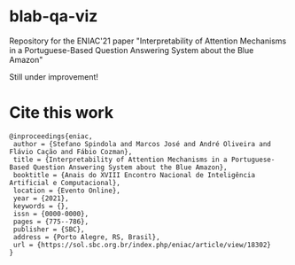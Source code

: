 # blab-qa-viz
Repository for the ENIAC'21 paper "Interpretability of Attention Mechanisms  in a Portuguese-Based Question Answering System about the Blue Amazon"


Still under improvement!


# Cite this work

```
@inproceedings{eniac,
 author = {Stefano Spindola and Marcos José and André Oliveira and Flávio Cação and Fábio Cozman},
 title = {Interpretability of Attention Mechanisms in a Portuguese-Based Question Answering System about the Blue Amazon},
 booktitle = {Anais do XVIII Encontro Nacional de Inteligência Artificial e Computacional},
 location = {Evento Online},
 year = {2021},
 keywords = {},
 issn = {0000-0000},
 pages = {775--786},
 publisher = {SBC},
 address = {Porto Alegre, RS, Brasil},
 url = {https://sol.sbc.org.br/index.php/eniac/article/view/18302}
}
```